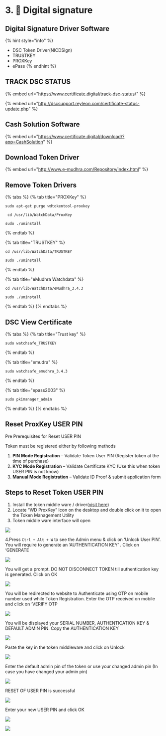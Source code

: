 # 3. 🔐 Digital signature

## Digital Signature Driver Software

{% hint style="info" %}
* DSC Token Driver(NICDSign)
* TRUSTKEY
* PROXKey
* ePass
{% endhint %}

## TRACK DSC STATUS

{% embed url="https://www.certificate.digital/track-dsc-status/" %}

{% embed url="http://dscsupport.reyleon.com/certificate-status-update.php" %}

## Cash Solution Software

{% embed url="https://www.certificate.digital/download/?app=CashSolution" %}



## Download Token Driver

{% embed url="http://www.e-mudhra.com/Repository/index.html" %}



## &#x20;**Remove Token Drivers**

{% tabs %}
{% tab title="PROXKey" %}
```
sudo apt-get purge wdtokentool-proxkey
```

```
 cd /usr/lib/WatchData/ProxKey
```

```
sudo ./uninstall 
```
{% endtab %}

{% tab title="TRUSTKEY" %}
```
cd /usr/lib/WatchData/TRUSTKEY
```

```
sudo ./uninstall 
```


{% endtab %}

{% tab title="eMudhra Watchdata" %}
```
cd /usr/lib/WatchData/eMudhra_3.4.3
```

```
sudo ./uninstall
```


{% endtab %}
{% endtabs %}

## DSC View Certificate

{% tabs %}
{% tab title="Trust key" %}
```
sudo watchsafe_TRUSTKEY
```


{% endtab %}

{% tab title="emudra" %}
```
sudo watchsafe_emudhra_3.4.3
```
{% endtab %}

{% tab title="epass2003" %}
```
sudo pkimanager_admin
```
{% endtab %}
{% endtabs %}

## Reset ProxKey USER PIN

Pre Prerequisites for Reset USER PIN

Token must be registered either by following methods

1. **PIN Mode Registration** – Validate Token User PIN (Register token at the time of purchase)
2. **KYC Mode Registration** – Validate Certificate KYC (Use this when token USER PIN is not know)
3. **Manual Mode Registration** – Validate ID Proof & submit application form

## Steps to Reset Token USER PIN

1. Install the token middle ware / driver([visit here](http://www.e-mudhra.com/Repository/index.html))
2. Locate “WD ProxKey” Icon on the desktop and double click on it to open the Token Management Utility
3. Token middle ware interface will open

![](../.gitbook/assets/pk1.JPG)

4.Press `Ctrl + Alt + W` to see the Admin menu & click on ‘Unlock User PIN’. You will require to generate an ‘AUTHENTICATION KEY’ . Click on ‘GENERATE

![](../.gitbook/assets/pk3.JPG)

You will get a prompt. DO NOT DISCONNECT TOKEN till authentication key is generated. Click on OK

![](../.gitbook/assets/pk4.JPG)

You will be redirected to website to Authenticate using OTP on mobile number used while Token Registration. Enter the OTP received on mobile and click on ‘VERIFY OTP

![](../.gitbook/assets/pk5.JPG)

You will be displayed your SERIAL NUMBER, AUTHENTICATION KEY & DEFAULT ADMIN PIN. Copy the AUTHENTICATION KEY

![](../.gitbook/assets/pk6.JPG)

Paste the key in the token middleware and click on Unlock

![](../.gitbook/assets/pk7.JPG)

Enter the default admin pin of the token or use your changed admin pin (In case you have changed your admin pin)

![](../.gitbook/assets/pk8.JPG)

RESET OF USER PIN is successful

![](../.gitbook/assets/pk9.JPG)

Enter your new USER PIN and click OK

![](../.gitbook/assets/pk10.JPG)

![](../.gitbook/assets/pk11.JPG)
